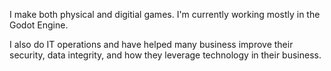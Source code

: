 I make both physical and digitial games. I'm currently working mostly in the Godot Engine.

I also do IT operations and have helped many business improve their security, data integrity, and how they leverage technology in their business.
